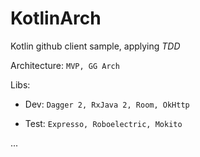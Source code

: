 # KotlinArch
Kotlin github client sample, applying *TDD*

Architecture: `MVP, GG Arch`

Libs: 

- Dev: `Dagger 2, RxJava 2, Room, OkHttp`

- Test: `Expresso, Roboelectric, Mokito`

...
